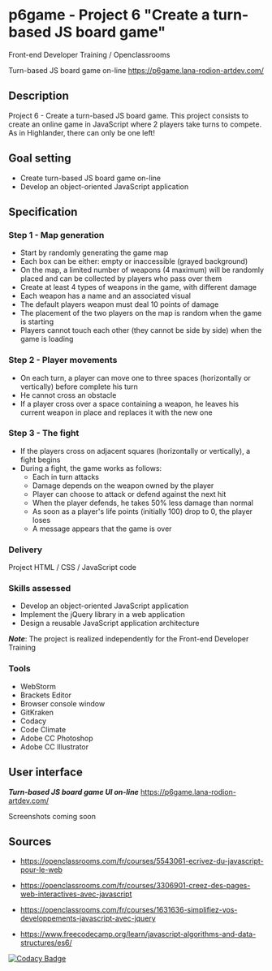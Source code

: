 # p6game - Project 6 "Create a turn-based JS board game"

Front-end Developer Training / Openclassrooms

Turn-based JS board game on-line <https://p6game.lana-rodion-artdev.com/>

## Description

Project 6 - Create a turn-based JS board game.
This project consists to create an online game in JavaScript where 2 players take turns to compete.
As in Highlander, there can only be one left!

## Goal setting

*   Create turn-based JS board game on-line
*   Develop an object-oriented JavaScript application

## Specification

### Step 1 - Map generation

*   Start by randomly generating the game map
*   Each box can be either: empty or inaccessible (grayed background)
*   On the map, a limited number of weapons (4 maximum) will be randomly placed and can be collected by players who pass over them
*   Create at least 4 types of weapons in the game, with different damage
*   Each weapon has a name and an associated visual
*   The default players weapon must deal 10 points of damage
*   The placement of the two players on the map is random when the game is starting
*   Players cannot touch each other (they cannot be side by side) when the game is loading

### Step 2 - Player movements

*   On each turn, a player can move one to three spaces (horizontally or vertically) before complete his turn
*   He cannot cross an obstacle
*   If a player cross over a space containing a weapon, he leaves his current weapon in place and replaces it with the new one

### Step 3 - The fight

*   If the players cross on adjacent squares (horizontally or vertically), a fight begins
*   During a fight, the game works as follows:
    *   Each in turn attacks
    *   Damage depends on the weapon owned by the player
    *   Player can choose to attack or defend against the next hit
    *   When the player defends, he takes 50% less damage than normal
    *   As soon as a player's life points (initially 100) drop to 0, the player loses
    *   A message appears that the game is over

### Delivery

Project HTML / CSS / JavaScript code

### Skills assessed

*   Develop an object-oriented JavaScript application
*   Implement the jQuery library in a web application
*   Design a reusable JavaScript application architecture

***Note***: The project is realized independently for the Front-end Developer Training

### Tools

* WebStorm
*   Brackets Editor
*   Browser console window
*   GitKraken
*   Codacy
*   Code Climate
*   Adobe CC Photoshop
*   Adobe CC Illustrator

## User interface

***Turn-based JS board game UI on-line*** <https://p6game.lana-rodion-artdev.com/>

Screenshots coming soon

## Sources

*   <https://openclassrooms.com/fr/courses/5543061-ecrivez-du-javascript-pour-le-web>

*   <https://openclassrooms.com/fr/courses/3306901-creez-des-pages-web-interactives-avec-javascript>

*   <https://openclassrooms.com/fr/courses/1631636-simplifiez-vos-developpements-javascript-avec-jquery>

*   <https://www.freecodecamp.org/learn/javascript-algorithms-and-data-structures/es6/>

[![Codacy Badge](https://api.codacy.com/project/badge/Grade/53793e8e75d649e0ad6cb84ba8534099)](https://www.codacy.com/manual/lana-rodion/p6game?utm_source=github.com&amp;utm_medium=referral&amp;utm_content=lana-rodion/p6game&amp;utm_campaign=Badge_Grade)
